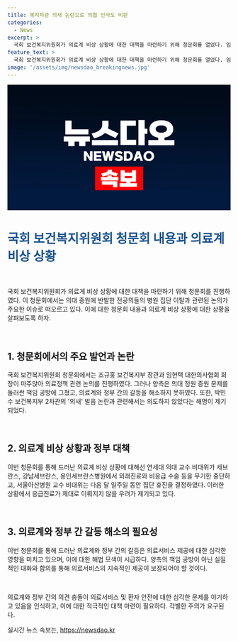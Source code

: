 ```yaml
---
title: 복지차관 의새 논란으로 의협 인사도 비판
categories:
  - News
excerpt: >
  국회 보건복지위원회가 의료계 비상 상황에 대한 대책을 마련하기 위해 청문회를 열었다. 임현택 대한의사협회 회장과 조규홍 보건복지부 장관이 대면했지만, 의대 증원 문제로 의원들과 강하게 대립하며 책임 공방만 벌였다. 이에 전공의들은 병원 집단 이탈을 결정했고, 의료계와 정부 간 갈등이 고조되고 있다. 또한, 의료계의 발언과 행동에 대한 논란이 끊이지 않고 있는 상황이며, 이로 인해 일부 병원에서는 비응급 수술 등이 중단될 예정이다.
feature_text: >
  국회 보건복지위원회가 의료계 비상 상황에 대한 대책을 마련하기 위해 청문회를 열었다. 임현택 대한의사협회 회장과 조규홍 보건복지부 장관이 대면했지만, 의대 증원 문제로 의원들과 강하게 대립하며 책임 공방만 벌였다. 이에 전공의들은 병원 집단 이탈을 결정했고, 의료계와 정부 간 갈등이 고조되고 있다. 또한, 의료계의 발언과 행동에 대한 논란이 끊이지 않고 있는 상황이며, 이로 인해 일부 병원에서는 비응급 수술 등이 중단될 예정이다.
image: '/assets/img/newsdao_breakingnews.jpg'
---
```


<p><img src="/assets/img/newsdao_breakingnews.jpg" alt="implanttips 속보" /></p>

<h1 data-ke-size="size26" style="color:#1a5490;">국회 보건복지위원회 청문회 내용과 의료계 비상 상황</h1>

<p data-ke-size="size16">&nbsp;</p>

<p>국회 보건복지위원회가 의료계 비상 상황에 대한 대책을 마련하기 위해 청문회를 진행하였다. 이 청문회에서는 의대 증원에 반발한 전공의들의 병원 집단 이탈과 관련된 논의가 주요한 이슈로 떠오르고 있다. 이에 대한 청문회 내용과 의료계 비상 상황에 대한 상황을 살펴보도록 하자.</p>

<p data-ke-size="size16">&nbsp;</p>

<h2 data-ke-size="size26">1. 청문회에서의 주요 발언과 논란</h2>

<p>국회 보건복지위원회 청문회에서는 조규홍 보건복지부 장관과 임현택 대한의사협회 회장이 마주앉아 의료정책 관련 논의를 진행하였다. 그러나 양측은 의대 정원 증원 문제를 둘러싼 책임 공방에 그쳤고, 의료계와 정부 간의 갈등을 해소하지 못하였다. 또한, 박민수 보건복지부 2차관의 '의새' 발음 논란과 관련해서는 의도하지 않았다는 해명이 제기되었다.</p>

<p data-ke-size="size16">&nbsp;</p>

<h2 data-ke-size="size26">2. 의료계 비상 상황과 정부 대책</h2>

<p>이번 청문회를 통해 드러난 의료계 비상 상황에 대해선 연세대 의대 교수 비대위가 세브란스, 강남세브란스, 용인세브란스병원에서 외래진료와 비응급 수술 등을 무기한 중단하고, 서울아산병원 교수 비대위는 다음 달 일주일 동안 집단 휴진을 결정하였다. 이러한 상황에서 응급진료가 제대로 이뤄지지 않을 우려가 제기되고 있다.</p>

<p data-ke-size="size16">&nbsp;</p>

<h2 data-ke-size="size26">3. 의료계와 정부 간 갈등 해소의 필요성</h2>

<p>이번 청문회를 통해 드러난 의료계와 정부 간의 갈등은 의료서비스 제공에 대한 심각한 영향을 미치고 있으며, 이에 대한 해법 모색이 시급하다. 양측의 책임 공방이 아닌 실질적인 대화와 합의를 통해 의료서비스의 지속적인 제공이 보장되어야 할 것이다.</p>

<p data-ke-size="size16">&nbsp;</p>

<p>의료계와 정부 간의 의견 충돌이 의료서비스 및 환자 안전에 대한 심각한 문제를 야기하고 있음을 인식하고, 이에 대한 적극적인 대책 마련이 필요하다. 각별한 주의가 요구된다.</p>
실시간 뉴스 속보는, <a href="https://newsdao.kr" rel="dofollow">https://newsdao.kr</a>


